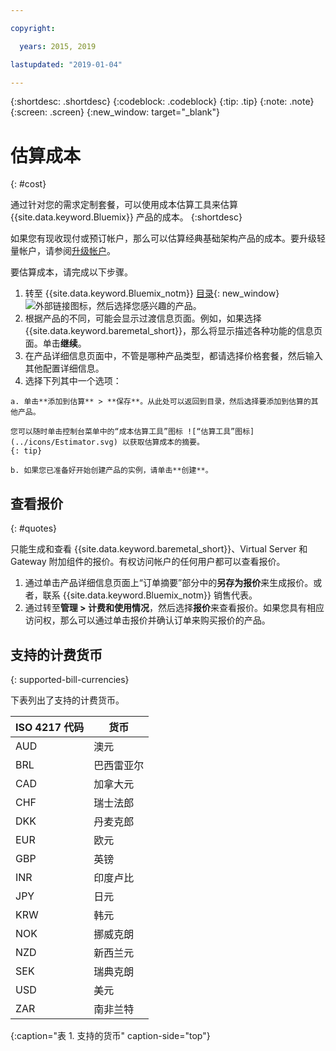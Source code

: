 ```yaml
---

copyright:

  years: 2015, 2019

lastupdated: "2019-01-04"

---
```


{:shortdesc: .shortdesc}
{:codeblock: .codeblock}
{:tip: .tip}
{:note: .note}
{:screen: .screen}
{:new_window: target="_blank"}

# 估算成本
{: #cost}

通过针对您的需求定制套餐，可以使用成本估算工具来估算 {{site.data.keyword.Bluemix}} 产品的成本。
{:shortdesc}

如果您有现收现付或预订帐户，那么可以估算经典基础架构产品的成本。要升级轻量帐户，请参阅[升级帐户](/docs/account/account_settings.html#upgrading-account)。

要估算成本，请完成以下步骤。 

  1. 转至 {{site.data.keyword.Bluemix_notm}} [目录](https://cloud.ibm.com/catalog){: new_window} ![外部链接图标](../icons/launch-glyph.svg "外部链接图标")，然后选择您感兴趣的产品。
  2. 根据产品的不同，可能会显示过渡信息页面。例如，如果选择 {{site.data.keyword.baremetal_short}}，那么将显示描述各种功能的信息页面。单击**继续**。
  3. 在产品详细信息页面中，不管是哪种产品类型，都请选择价格套餐，然后输入其他配置详细信息。
  4. 选择下列其中一个选项：

    a. 单击**添加到估算** > **保存**。从此处可以返回到目录，然后选择要添加到估算的其他产品。 
    
    您可以随时单击控制台菜单中的“成本估算工具”图标 ![“估算工具”图标](../icons/Estimator.svg) 以获取估算成本的摘要。
    {: tip}
    
    b. 如果您已准备好开始创建产品的实例，请单击**创建**。 

## 查看报价
{: #quotes}

只能生成和查看 {{site.data.keyword.baremetal_short}}、Virtual Server 和 Gateway 附加组件的报价。有权访问帐户的任何用户都可以查看报价。

  1. 通过单击产品详细信息页面上“订单摘要”部分中的**另存为报价**来生成报价。或者，联系 {{site.data.keyword.Bluemix_notm}} 销售代表。
  2. 通过转至**管理 > 计费和使用情况**，然后选择**报价**来查看报价。如果您具有相应访问权，那么可以通过单击报价并确认订单来购买报价的产品。

## 支持的计费货币
{: supported-bill-currencies}

下表列出了支持的计费货币。

|ISO 4217 代码|货币|
|-------------|---------|
|AUD|	  澳元|
|BRL|	  巴西雷亚尔|
|CAD|	  加拿大元|
|CHF|	  瑞士法郎|
|DKK|	  丹麦克郎|
|EUR|	  欧元|
|GBP|	  英镑|
|INR|	  印度卢比|
|JPY|	  日元|
|KRW|	  韩元|
|NOK|	  挪威克朗|
|NZD|	  新西兰元|
|SEK|	  瑞典克朗|
|USD|美元|
|ZAR|	  南非兰特|
{:caption="表 1. 支持的货币" caption-side="top"}


